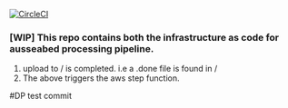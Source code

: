 
[![CircleCI](https://circleci.com/gh/GeoscienceAustralia/ausseabed-processing-pipeline.svg?style=svg&circle-token=46ef01ebd72b56ec05a514c067d23655292ac5d8)](https://circleci.com/gh/GeoscienceAustralia/ausseabed-processing-pipeline)



### [WIP] This repo contains both the infrastructure as code for ausseabed processing pipeline.

1. upload to <S3bucket>/<survey-name> is completed. i.e a .done file is found in <S3bucket>/<survey-name>
2. The above triggers the aws step function.

#DP test commit